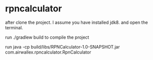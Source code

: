 # rpncalculator
after clone the project. I assume you have installed jdk8. and open the terminal.

run ./gradlew build to compile the project

run java -cp build/libs/RPNCalculator-1.0-SNAPSHOT.jar com.airwallex.rpncalculator.RpnCalculator
